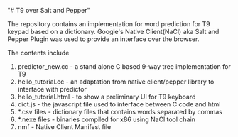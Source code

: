 "# T9 over Salt and Pepper"
 
The repository contains an implementation for word prediction for T9 keypad based on a dictionary. 
Google's Native Client(NaCl) aka Salt and Pepper Plugin was used to provide an interface over the browser.


The contents include
1. predictor_new.cc - a stand alone C based 9-way tree implementation for T9
2. hello_tutorial.cc - an adaptation from native client/pepper library to interface with predictor
3. hello_tutorial.html - to show a preliminary UI for T9 keyboard
4. dict.js - the javascript file used to interface between C code and html
5. *.csv files - dictionary files that contains words separated by commas
6. *.nexe files - binaries compiled for x86 using NaCl tool chain
7. nmf - Native Client Manifest file
